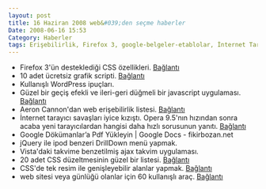 ```yaml
---
layout: post
title: 16 Haziran 2008 web&#039;den seçme haberler
Date: 2008-06-16 15:53
Category: Haberler
tags: Erişebilirlik, Firefox 3, google-belgeler-etablolar, İnternet Tarayıcısı, jquery, Takvim scripti, web araçları, WordPress
---
```


-   Firefox 3'ün desteklediği CSS özellikleri. [Bağlantı][]
-   10 adet ücretsiz grafik scripti. [Bağlantı][1]
-   Kullanışlı WordPress ipuçları.
-   Güzel bir geçiş efekli ve ileri-geri düğmeli bir javascript
    uygulaması. [Bağlantı][3]
-   Aeron Cannon'dan web erişebilirlik listesi. [Bağlantı][4]
-   İnternet tarayıcı savaşları iyice kızıştı. Opera 9.5'nın hızından
    sonra acaba yeni tarayıcılardan hangisi daha hızlı sorusunun yanıtı.
    [Bağlantı][5]
-   Google Dökümanlar’a Pdf Yükleyin | Google Docs - fikirbozan.net
-   jQuery ile ipod benzeri DrillDown menü yapmak.
-   Vista'daki takvime benzetilmiş ajax takvim uygulaması.
-   20 adet CSS düzeltmesinin güzel bir listesi. [Bağlantı][9]
-   CSS'de tek resim ile genişleyebilir alanlar yapmak. [Bağlantı][10]
-   web sitesi veya günlüğü olanlar için 60 kullanışlı araç.
    [Bağlantı][11]


  [Bağlantı]: http://dbaron.org/log/20080613-firefox3-css
    "Firefox 3 - CSS 3"
  [1]: http://webtecker.com/2008/06/12/10-free-chart-scripts/
    "grafik scriptleri"
  [3]: http://bookreader.cognitom.com/ "javascript"
  [4]: http://cameronmoll.com/archives/2008/06/web_accessibility_checklist/
    "erişebil"
  [5]: http://lifehacker.com/396048/speed-testing-the-latest-web-browsers
    "tarayıcı hızları"
  [9]: http://www.noupe.com/css/using-css-to-fix-anything-20-common-bugs-and-fixes.html
    "css düzeltmeleri(fix)"
  [10]: http://kailoon.com/css-sliding-door-using-only-1-image/
    "açık kapı"
  [11]: http://www.marcofolio.net/tips/60_ridiculously_useful_tools_for_your_blog_or_website.html
    "web için kullanışlı araç"
